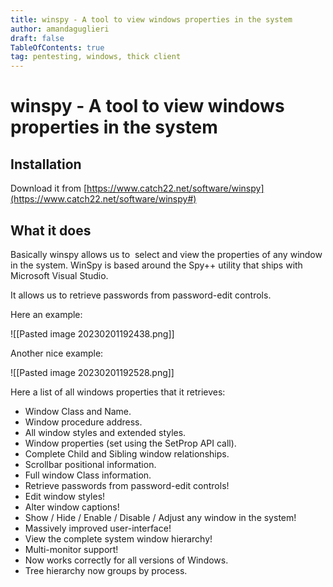 ```yaml
---
title: winspy - A tool to view windows properties in the system
author: amandaguglieri
draft: false
TableOfContents: true
tag: pentesting, windows, thick client
---
```

# winspy - A tool to view windows properties in the system 


## Installation

Download it from [https://www.catch22.net/software/winspy](https://www.catch22.net/software/winspy#)

## What it does

Basically winspy allows us to  select and view the properties of any window in the system.  WinSpy is based around the Spy++ utility that ships with Microsoft Visual Studio.

It allows us to retrieve passwords from password-edit controls.

Here an example:

![[Pasted image 20230201192438.png]]

Another nice example:

![[Pasted image 20230201192528.png]]


Here a list of all windows properties that it retrieves:

-   Window Class and Name.
-   Window procedure address.
-   All window styles and extended styles.
-   Window properties (set using the SetProp API call).
-   Complete Child and Sibling window relationships.
-   Scrollbar positional information.
-   Full window Class information.
-   Retrieve passwords from password-edit controls!
-   Edit window styles!
-   Alter window captions!
-   Show / Hide / Enable / Disable / Adjust any window in the system!
-   Massively improved user-interface!
-   View the complete system window hierarchy!
-   Multi-monitor support!
-   Now works correctly for all versions of Windows.
-   Tree hierarchy now groups by process.